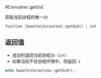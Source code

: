 #Coroutine::getUid

获取当前协程的唯一`ID`
```
function \Swoole\Coroutine::getUid() : int
```

返回值
----

* 成功时返回当前协程`ID（int）`
* 如果当前不在协程环境中，则返回`-1`

```php
echo Swoole\Coroutine::getUid();
```
